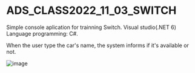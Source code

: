 # ADS_CLASS2022_11_03_SWITCH

Simple console aplication for trainning Switch.
Visual studio(.NET 6)
Language programming: C#.


When the user type the car's name, the system informs if it's available or not.

![image](https://user-images.githubusercontent.com/104734490/199773222-dd347586-5122-48cf-a700-1db42170c1e3.png)
